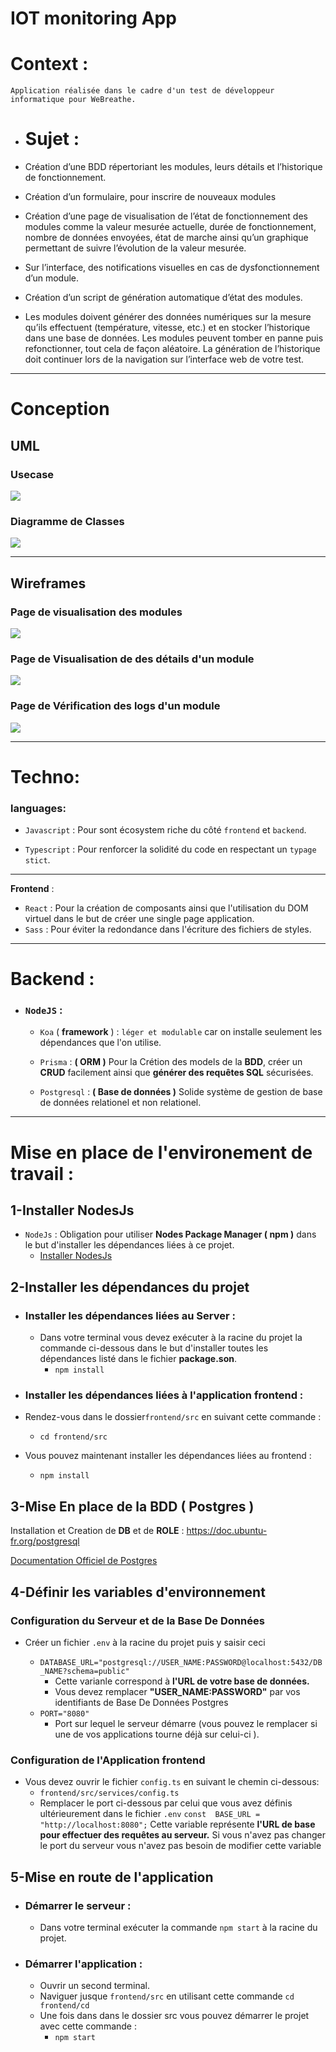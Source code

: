 # IOT monitoring App



# Context :
	Application réalisée dans le cadre d'un test de développeur informatique pour WeBreathe.

- # Sujet :
-   Création d’une BDD répertoriant les modules, leurs détails et l’historique de fonctionnement.
    
-   Création d’un formulaire, pour inscrire de nouveaux modules
    
-   Création d’une page de visualisation de l’état de fonctionnement des modules comme la valeur mesurée actuelle, durée de fonctionnement, nombre de données envoyées, état de marche ainsi qu’un graphique permettant de suivre l’évolution de la valeur mesurée.
    

-   Sur l’interface, des notifications visuelles en cas de dysfonctionnement d’un module.
    
-   Création d’un script de génération automatique d’état des modules.
    
-   Les modules doivent générer des données numériques sur la mesure qu’ils effectuent (température, vitesse, etc.) et en stocker l’historique dans une base de données. Les modules peuvent tomber en panne puis refonctionner, tout cela de façon aléatoire. La génération de l’historique doit continuer lors de la navigation sur l’interface web de votre test.


***
# Conception 

## UML

### Usecase
<img src="./Docs/uml/img/usecase.png"/>

### Diagramme de Classes
<img src="./Docs/uml/img/classes.png"/>

---

## Wireframes

### Page de visualisation des modules
<img src="./Docs/wireframes/modules-page.png"/>

### Page de Visualisation de des détails d'un module
<img src="./Docs/wireframes/detail-page.png"/>

### Page de Vérification des logs d'un module
<img src="./Docs/wireframes/logs-page.png"/>

---
# Techno:

  

### languages:

*  ```Javascript``` : Pour sont écosystem riche du côté ```frontend``` et ```backend```.

  

*  ```Typescript``` : Pour renforcer la solidité du code en respectant un ```typage stict```.

  ---

**Frontend** :

*  ```React``` : Pour la création de composants ainsi que l'utilisation du DOM virtuel dans le but de créer une single page application.
* ```Sass``` : Pour éviter la redondance dans l'écriture des fichiers de styles.

---

# Backend :

*  ###  ```NodeJS``` :

	*  ```Koa``` ( **framework** ) : ```léger et modulable``` car on installe seulement les dépendances que l'on utilise.

	*  ```Prisma``` : **( ORM )** Pour la Crétion des models de la **BDD**, créer un **CRUD** facilement ainsi que **générer des requêtes SQL** sécurisées.

	*  ```Postgresql``` :  **( Base de données )** Solide système de gestion de base de données relationel et non relationel.

---




# Mise en place de l'environement de travail :

## 1-Installer NodesJs

* ```NodeJs``` : Obligation pour utiliser **Nodes Package Manager ( npm )**  dans le but d'installer les dépendances liées à ce projet.
	* [Installer NodesJs](https://nodejs.org/en/download/package-manager/) 

## 2-Installer les dépendances du projet

- ### Installer les dépendances liées au Server :
	* Dans votre terminal vous devez exécuter à la racine du projet  la commande ci-dessous dans le but d'installer toutes les dépendances listé dans le fichier **package.son**.
		* `npm install`

- ### Installer les dépendances liées à l'application frontend :
- Rendez-vous  dans le dossier`frontend/src` en suivant cette commande : 
	- `cd frontend/src`

- Vous pouvez maintenant installer les dépendances liées au frontend :
	- `npm install`




## 3-Mise En place de la BDD ( Postgres )

Installation et Creation de **DB** et de **ROLE** : https://doc.ubuntu-fr.org/postgresql

[Documentation Officiel de Postgres](https://www.postgresql.org/docs/14/index.html)


## 4-Définir les variables d'environnement 

### Configuration du Serveur et de  la Base De Données
- Créer un fichier ``.env`` à la racine du projet puis y saisir ceci 

    - ``DATABASE_URL="postgresql://USER_NAME:PASSWORD@localhost:5432/DB_NAME?schema=public"``
	    - Cette varianle correspond à **l'URL de votre base de données.**
	    - Vous devez remplacer **"USER_NAME:PASSWORD"** par vos identifiants de Base De Données Postgres
    - ``PORT="8080"``
	    - Port sur lequel le serveur démarre (vous pouvez le remplacer si une de vos applications tourne déjà sur celui-ci ).

### Configuration de l'Application frontend
- Vous devez ouvrir  le fichier ``config.ts``  en suivant le chemin ci-dessous:
	- ``frontend/src/services/config.ts`` 
	- Remplacer le port ci-dessous par celui que vous avez définis ultérieurement  dans le fichier ``.env`` 
	``const  BASE_URL = "http://localhost:8080";``
	Cette variable représente **l'URL de base pour effectuer des requêtes au serveur.** Si vous n'avez pas changer le port du serveur vous n'avez pas besoin de modifier cette variable
	

## 5-Mise en route de l'application
- ### Démarrer le serveur :
	- Dans votre terminal exécuter la commande `npm start` à la racine du projet.
- ### Démarrer l'application  :
	- Ouvrir un second  terminal.
	 - Naviguer jusque `frontend/src` en utilisant cette commande `cd frontend/cd`
	 - Une fois dans dans le dossier src vous pouvez démarrer le projet avec cette commande :
		 - `npm start` 
     


